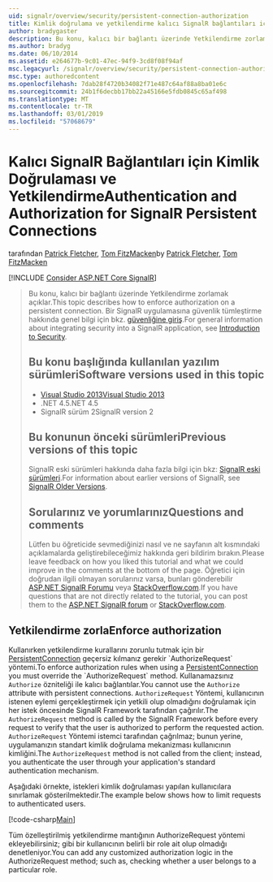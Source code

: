 ```yaml
---
uid: signalr/overview/security/persistent-connection-authorization
title: Kimlik doğrulama ve yetkilendirme kalıcı SignalR bağlantıları için | Microsoft Docs
author: bradygaster
description: Bu konu, kalıcı bir bağlantı üzerinde Yetkilendirme zorlamak açıklar. Bir SignalR uygulamasına güvenlik tümleştirme hakkında genel bilgi...
ms.author: bradyg
ms.date: 06/10/2014
ms.assetid: e264677b-9c01-47ec-94f9-3cd8f08f94af
msc.legacyurl: /signalr/overview/security/persistent-connection-authorization
msc.type: authoredcontent
ms.openlocfilehash: 7dab28f4720b34082f71e487c64af88a8ba01e6c
ms.sourcegitcommit: 24b1f6decbb17bb22a45166e5fdb0845c65af498
ms.translationtype: MT
ms.contentlocale: tr-TR
ms.lasthandoff: 03/01/2019
ms.locfileid: "57068679"
---
```

<a name="authentication-and-authorization-for-signalr-persistent-connections"></a><span data-ttu-id="0489b-104">Kalıcı SignalR Bağlantıları için Kimlik Doğrulaması ve Yetkilendirme</span><span class="sxs-lookup"><span data-stu-id="0489b-104">Authentication and Authorization for SignalR Persistent Connections</span></span>
====================
<span data-ttu-id="0489b-105">tarafından [Patrick Fletcher](https://github.com/pfletcher), [Tom FitzMacken](https://github.com/tfitzmac)</span><span class="sxs-lookup"><span data-stu-id="0489b-105">by [Patrick Fletcher](https://github.com/pfletcher), [Tom FitzMacken](https://github.com/tfitzmac)</span></span>

[!INCLUDE [Consider ASP.NET Core SignalR](~/includes/signalr/signalr-version-disambiguation.md)]

> <span data-ttu-id="0489b-106">Bu konu, kalıcı bir bağlantı üzerinde Yetkilendirme zorlamak açıklar.</span><span class="sxs-lookup"><span data-stu-id="0489b-106">This topic describes how to enforce authorization on a persistent connection.</span></span> <span data-ttu-id="0489b-107">Bir SignalR uygulamasına güvenlik tümleştirme hakkında genel bilgi için bkz. [güvenliğine giriş](introduction-to-security.md).</span><span class="sxs-lookup"><span data-stu-id="0489b-107">For general information about integrating security into a SignalR application, see [Introduction to Security](introduction-to-security.md).</span></span>
>
> ## <a name="software-versions-used-in-this-topic"></a><span data-ttu-id="0489b-108">Bu konu başlığında kullanılan yazılım sürümleri</span><span class="sxs-lookup"><span data-stu-id="0489b-108">Software versions used in this topic</span></span>
>
>
> - [<span data-ttu-id="0489b-109">Visual Studio 2013</span><span class="sxs-lookup"><span data-stu-id="0489b-109">Visual Studio 2013</span></span>](https://my.visualstudio.com/Downloads?q=visual%20studio%202013)
> - <span data-ttu-id="0489b-110">.NET 4.5</span><span class="sxs-lookup"><span data-stu-id="0489b-110">.NET 4.5</span></span>
> - <span data-ttu-id="0489b-111">SignalR sürüm 2</span><span class="sxs-lookup"><span data-stu-id="0489b-111">SignalR version 2</span></span>
>
>
>
> ## <a name="previous-versions-of-this-topic"></a><span data-ttu-id="0489b-112">Bu konunun önceki sürümleri</span><span class="sxs-lookup"><span data-stu-id="0489b-112">Previous versions of this topic</span></span>
>
> <span data-ttu-id="0489b-113">SignalR eski sürümleri hakkında daha fazla bilgi için bkz: [SignalR eski sürümleri](../older-versions/index.md).</span><span class="sxs-lookup"><span data-stu-id="0489b-113">For information about earlier versions of SignalR, see [SignalR Older Versions](../older-versions/index.md).</span></span>
>
> ## <a name="questions-and-comments"></a><span data-ttu-id="0489b-114">Sorularınız ve yorumlarınız</span><span class="sxs-lookup"><span data-stu-id="0489b-114">Questions and comments</span></span>
>
> <span data-ttu-id="0489b-115">Lütfen bu öğreticide sevmediğinizi nasıl ve ne sayfanın alt kısmındaki açıklamalarda geliştirebileceğimiz hakkında geri bildirim bırakın.</span><span class="sxs-lookup"><span data-stu-id="0489b-115">Please leave feedback on how you liked this tutorial and what we could improve in the comments at the bottom of the page.</span></span> <span data-ttu-id="0489b-116">Öğretici için doğrudan ilgili olmayan sorularınız varsa, bunları gönderebilir [ASP.NET SignalR Forumu](https://forums.asp.net/1254.aspx/1?ASP+NET+SignalR) veya [StackOverflow.com](http://stackoverflow.com/).</span><span class="sxs-lookup"><span data-stu-id="0489b-116">If you have questions that are not directly related to the tutorial, you can post them to the [ASP.NET SignalR forum](https://forums.asp.net/1254.aspx/1?ASP+NET+SignalR) or [StackOverflow.com](http://stackoverflow.com/).</span></span>


## <a name="enforce-authorization"></a><span data-ttu-id="0489b-117">Yetkilendirme zorla</span><span class="sxs-lookup"><span data-stu-id="0489b-117">Enforce authorization</span></span>

<span data-ttu-id="0489b-118">Kullanırken yetkilendirme kurallarını zorunlu tutmak için bir [PersistentConnection](https://msdn.microsoft.com/library/microsoft.aspnet.signalr.persistentconnection(v=vs.111).aspx) geçersiz kılmanız gerekir `AuthorizeRequest` yöntemi.</span><span class="sxs-lookup"><span data-stu-id="0489b-118">To enforce authorization rules when using a [PersistentConnection](https://msdn.microsoft.com/library/microsoft.aspnet.signalr.persistentconnection(v=vs.111).aspx) you must override the `AuthorizeRequest` method.</span></span> <span data-ttu-id="0489b-119">Kullanamazsınız `Authorize` özniteliği ile kalıcı bağlantılar.</span><span class="sxs-lookup"><span data-stu-id="0489b-119">You cannot use the `Authorize` attribute with persistent connections.</span></span> <span data-ttu-id="0489b-120">`AuthorizeRequest` Yöntemi, kullanıcının istenen eylemi gerçekleştirmek için yetkili olup olmadığını doğrulamak için her istek öncesinde SignalR Framework tarafından çağırılır.</span><span class="sxs-lookup"><span data-stu-id="0489b-120">The `AuthorizeRequest` method is called by the SignalR Framework before every request to verify that the user is authorized to perform the requested action.</span></span> <span data-ttu-id="0489b-121">`AuthorizeRequest` Yöntemi istemci tarafından çağrılmaz; bunun yerine, uygulamanızın standart kimlik doğrulama mekanizması kullanıcının kimliğini.</span><span class="sxs-lookup"><span data-stu-id="0489b-121">The `AuthorizeRequest` method is not called from the client; instead, you authenticate the user through your application's standard authentication mechanism.</span></span>

<span data-ttu-id="0489b-122">Aşağıdaki örnekte, istekleri kimlik doğrulaması yapılan kullanıcılara sınırlamak gösterilmektedir.</span><span class="sxs-lookup"><span data-stu-id="0489b-122">The example below shows how to limit requests to authenticated users.</span></span>

[!code-csharp[Main](persistent-connection-authorization/samples/sample1.cs)]

<span data-ttu-id="0489b-123">Tüm özelleştirilmiş yetkilendirme mantığının AuthorizeRequest yöntemi ekleyebilirsiniz; gibi bir kullanıcının belirli bir role ait olup olmadığı denetleniyor.</span><span class="sxs-lookup"><span data-stu-id="0489b-123">You can add any customized authorization logic in the AuthorizeRequest method; such as, checking whether a user belongs to a particular role.</span></span>
